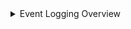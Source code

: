 <details><summary>Event Logging Overview</summary>

1. Overview.

| Field             | Description                                                                                      |
|------------------|--------------------------------------------------------------------------------------------------|
| **CriticalityID**   | Used as a mapping reference.                                                                      |
| **Function**        | This is the M2131 Function depicted in their guidance.                                            |
| **Category**        | Filtration within the function.                                                                   |
| **Sub-Category**    | Filtration within the category.                                                                   |
| **Required Data**   | Executive Orders requirement.                                                                     |
| **Workload**        | Depicts what workload/technology is to be enabled for event verification.                         |
| **Table**           | The table that is written to Log Analytics Workspace.                                             |
| **Schema**          | The schema within the table.                                                                      |
| **Schema Value**    | The value which is focused on within the schema for event verification.                           |
| **IsCollected**     | User must verify that the table is being collected via the Workload and Table Management form.    |
| **Event Validated** | User must verify if the event has been verified via the Event Queries tab and Sentinel Workbook (if applicable). |

![](https://github.com/Cyberlorians/M-21-31/blob/main/Images/m2131powerapp1.png)

2. In Overview, the same data is shown from the main form. In addition to, Reference content which will give a reference of what the data is and how to enable the workload. History is used to enter notes, email etc.

![](https://github.com/Cyberlorians/M-21-31/blob/main/Images/m2131powerapp2.png)

3. Table Implementation Status

| Field                  | Description                                                                                      |
|------------------------|--------------------------------------------------------------------------------------------------|
| **Table**              | Used as a mapping reference.                                                                      |
| **Table Implemenatation** | Select options at will. This will automatically adjust when workload and table form is updated.|
| **Implementation Date**   | Select options at will. This will automatically adjust when workload and table form is updated.|
| **In Use**             | Select option if table is in use.                                                                 |
| **Connected**          | Select options at will. This will automatically adjust when workload and table form is updated.   |
| **12 Month Retention** | Select options at will.                                                                           |
| **18 Month Retention** | Select options at will.                                                                           |

![](https://github.com/Cyberlorians/M-21-31/blob/main/Images/m2131powerapp3.png)
![](https://github.com/Cyberlorians/M-21-31/blob/main/Images/m2131powerapp4.png)
![](https://github.com/Cyberlorians/M-21-31/blob/main/Images/m2131powerapp5.png)

</details>


